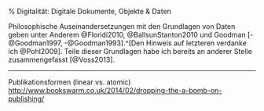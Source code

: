% Digitalität: Digitale Dokumente, Objekte & Daten

Philosophische Auseinandersetzungen mit den Grundlagen von Daten geben unter
Anderem @Floridi2010, @BallsunStanton2010 und Goodman [-@Goodman1997,
-@Goodman1993].^[Den Hinweis auf letzteren verdanke ich @Pohl2009]. Teile
dieser Grundlagen habe ich bereits an anderer Stelle zusammengefasst
[@Voss2013].

---

Publikationsformen (linear vs. atomic)
http://www.bookswarm.co.uk/2014/02/dropping-the-a-bomb-on-publishing/
